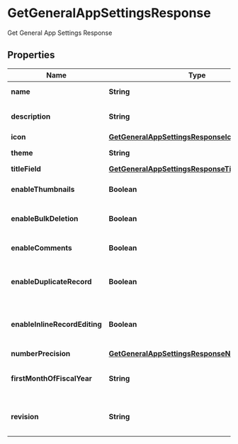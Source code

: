

# GetGeneralAppSettingsResponse

Get General App Settings Response

## Properties

| Name | Type | Description | Notes |
|------------ | ------------- | ------------- | -------------|
|**name** | **String** | The name of the app. |  [optional] |
|**description** | **String** | The description of the app. |  [optional] |
|**icon** | [**GetGeneralAppSettingsResponseIcon**](GetGeneralAppSettingsResponseIcon.md) |  |  [optional] |
|**theme** | **String** | The theme of the app. |  [optional] |
|**titleField** | [**GetGeneralAppSettingsResponseTitleField**](GetGeneralAppSettingsResponseTitleField.md) |  |  [optional] |
|**enableThumbnails** | **Boolean** | Whether to enable thumbnails. |  [optional] |
|**enableBulkDeletion** | **Boolean** | Whether to enable bulk deletion. |  [optional] |
|**enableComments** | **Boolean** | Whether to enable comments. |  [optional] |
|**enableDuplicateRecord** | **Boolean** | Whether to enable duplicate record. |  [optional] |
|**enableInlineRecordEditing** | **Boolean** | Whether to enable inline record editing. |  [optional] |
|**numberPrecision** | [**GetGeneralAppSettingsResponseNumberPrecision**](GetGeneralAppSettingsResponseNumberPrecision.md) |  |  [optional] |
|**firstMonthOfFiscalYear** | **String** | The first month of the fiscal year. |  [optional] |
|**revision** | **String** | The revision number of the app. |  [optional] |



